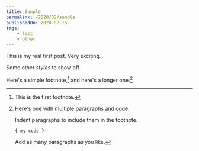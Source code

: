 ```yaml
---
title: Sample
permalink: /2020/02/sample
publishedOn: 2020-02-15
tags:
    - test
    - other
---
```


This is my real first post. Very exciting.

Some other _styles_ to show off 
    
Here's a simple footnote,[^1] and here's a longer one.[^bignote]

[^1]: This is the first footnote.

[^bignote]: Here's one with multiple paragraphs and code.

    Indent paragraphs to include them in the footnote.

    `{ my code }`

    Add as many paragraphs as you like.
